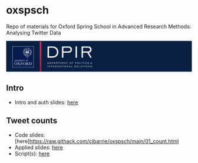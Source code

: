 # oxspsch
Repo of  materials for Oxford Spring School in Advanced Research Methods: Analysing Twitter Data

![Alt Text](coursebanner.png)

## Intro

- Intro and auth slides: [here](https://raw.githack.com/cjbarrie/oxspsch/main/00_auth.html)

## Tweet counts

- Code slides: [here]https://raw.githack.com/cjbarrie/oxspsch/main/01_count.html
- Applied slides: [here](https://raw.githack.com/cjbarrie/oxspsch/main/01_count_tweets_examples.html)
- Script(s): [here](https://github.com/cjbarrie/oxspsch/blob/main/01_count_tweets.R)